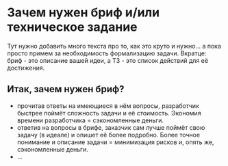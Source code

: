 # Зачем нужен бриф и/или техническое задание

Тут нужно добавить много текста про то, как это круто и нужно... а пока просто примем за  необходимость формализацию задачи. Вкратце: бриф - это описание вашей идеи, а ТЗ - это список действий для её достижения.

## Итак, зачем нужен бриф?

- прочитав ответы на имеющиеся в нём вопросы, разработчик быстрее поймёт сложность задачи и её стоимость. Экономия времени разработчика = сэкономленные деньги.
- ответив на вопросы в брифе, заказчик сам лучше поймёт свою задачу (в идеале) и опишет её более подробно. Более точное понимание и описание задачи = минимизация рисков и, опять же, сэкономленные деньги.
- ...
